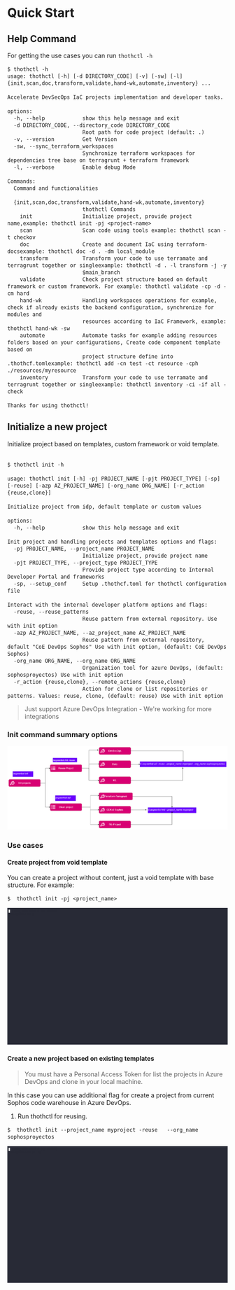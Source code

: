 # Quick Start

## Help Command

For getting the use cases you can run `thothctl -h`
```commandline
$ thothctl -h
usage: thothctl [-h] [-d DIRECTORY_CODE] [-v] [-sw] [-l] {init,scan,doc,transform,validate,hand-wk,automate,inventory} ...

Accelerate DevSecOps IaC projects implementation and developer tasks.

options:
  -h, --help            show this help message and exit
  -d DIRECTORY_CODE, --directory_code DIRECTORY_CODE
                        Root path for code project (default: .)
  -v, --version         Get Version
  -sw, --sync_terraform_workspaces
                        Synchronize terraform workspaces for dependencies tree base on terragrunt + terraform framework
  -l, --verbose         Enable debug Mode

Commands:
  Command and functionalities

  {init,scan,doc,transform,validate,hand-wk,automate,inventory}
                        thothctl Commands
    init                Initialize project, provide project name,example: thothctl init -pj <project-name>
    scan                Scan code using tools example: thothctl scan -t checkov
    doc                 Create and document IaC using terraform-docsexample: thothctl doc -d . -dm local_module
    transform           Transform your code to use terramate and terragrunt together or singleexample: thothctl -d . -l transform -j -y
                        $main_branch
    validate            Check project structure based on default framework or custom framework. For example: thothctl validate -cp -d -cm hard
    hand-wk             Handling workspaces operations for example, check if already exists the backend configuration, synchronize for modules and
                        resources according to IaC Framework, example: thothctl hand-wk -sw
    automate            Automate tasks for example adding resources folders based on your configurations, Create code component template based on
                        project structure define into .thothcf.tomlexample: thothctl add -cn test -ct resource -cph ./resources/myresource
    inventory           Transform your code to use terramate and terragrunt together or singleexample: thothctl inventory -ci -if all -check

Thanks for using thothctl!
```


## Initialize a new project

Initialize project based on templates, custom framework or void template.

```commandline

$ thothctl init -h

usage: thothctl init [-h] -pj PROJECT_NAME [-pjt PROJECT_TYPE] [-sp] [-reuse] [-azp AZ_PROJECT_NAME] [-org_name ORG_NAME] [-r_action {reuse,clone}]

Initialize project from idp, default template or custom values

options:
  -h, --help            show this help message and exit

Init project and handling projects and templates options and flags:
  -pj PROJECT_NAME, --project_name PROJECT_NAME
                        Initialize project, provide project name
  -pjt PROJECT_TYPE, --project_type PROJECT_TYPE
                        Provide project type according to Internal Developer Portal and frameworks
  -sp, --setup_conf     Setup .thothcf.toml for thothctl configuration file

Interact with the internal developer platform options and flags:
  -reuse, --reuse_patterns
                        Reuse pattern from external repository. Use with init option
  -azp AZ_PROJECT_NAME, --az_project_name AZ_PROJECT_NAME
                        Reuse pattern from external repository, default "CoE DevOps Sophos" Use with init option, (default: CoE DevOps Sophos)
  -org_name ORG_NAME, --org_name ORG_NAME
                        Organization tool for azure DevOps, (default: sophosproyectos) Use with init option
  -r_action {reuse,clone}, --remote_actions {reuse,clone}
                        Action for clone or list repositories or patterns. Values: reuse, clone, (default: reuse) Use with init option

```

> Just support Azure DevOps Integration - We're working for more integrations 
### Init command summary options

![Init Command summary](img/commnad_init.png)


### Use cases

#### Create project from void template

You can create a project without content, just a void template with base structure. For example:

```commandline
$  thothctl init -pj <project_name>

```
![](img/init_project.gif)

#### Create a new project based on existing templates
> You must have a Personal Access Token for list the projects in Azure DevOps and clone in your local machine.

In this case you can use additional flag for create a project from current Sophos code warehouse in Azure DevOps.

1. Run thothctl for reusing.

```commandline
$  thothctl init --project_name myproject -reuse   --org_name sophosproyectos

```
![Reuse init project](img/reuse_project_pattern.gif)

